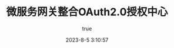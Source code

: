 ---
title: 微服务网关整合OAuth2.0授权中心
date: 2023-8-5 3:10:57
permalink: /pages/202308050310/
categories: 
  - 微服务电商平台
author: 
  name: 江
---